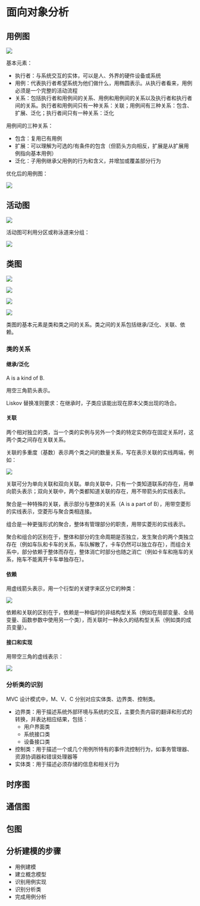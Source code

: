 # 面向对象分析

## 用例图

![](15739719340379.jpg)

基本元素：

- 执行者：与系统交互的实体，可以是人、外界的硬件设备或系统
- 用例：代表执行者希望系统为他们做什么，用椭圆表示。从执行者看来，用例必须是一个完整的活动流程
- 关系：包括执行者和用例间的关系、用例和用例间的关系以及执行者和执行者间的关系。执行者和用例间只有一种关系：关联；用例间有三种关系：包含、扩展、泛化；执行者间只有一种关系：泛化

用例间的三种关系：

- 包含：复用已有用例
- 扩展：可以理解为可选的/有条件的包含（但箭头方向相反，扩展是从扩展用例指向基本用例）
- 泛化：子用例继承父用例的行为和含义，并增加或覆盖部分行为

优化后的用例图：

![](15739766613376.jpg)

## 活动图

![](15739722910659.jpg)

活动图可利用分区或称泳道来分组：

![](15739723737135.jpg)

## 类图

![](15739723886827.jpg)

![](15739769148583.jpg)

![](15739781603468.jpg)

![](15758691838763.jpg)

类图的基本元素是类和类之间的关系。类之间的关系包括继承/泛化、关联、依赖。

### 类的关系

#### 继承/泛化

A is a kind of B.

用空三角箭头表示。

Liskov 替换准则要求：在继承时，子类应该能出现在原本父类出现的场合。

#### 关联

两个相对独立的类，当一个类的实例与另外一个类的特定实例存在固定关系时，这两个类之间存在关联关系。

关联的多重度（基数）表示两个类之间的数量关系，写在表示关联的实线两端，例如：

![](15739758110763.jpg)

关联可分为单向关联和双向关联。单向关联中，只有一个类知道联系的存在，用单向箭头表示；双向关联中，两个类都知道关联的存在，用不带箭头的实线表示。

聚合是一种特殊的关联，表示部分与整体的关系（A is a part of B），用带空菱形的实线表示，空菱形与聚合类相连接。

组合是一种更强形式的聚合，整体有管理部分的职责，用带实菱形的实线表示。

聚合和组合的区别在于，整体和部分的生命周期是否独立，发生聚合的两个类独立存在（例如车队和卡车的关系，车队解散了，卡车仍然可以独立存在），而组合关系中，部分依赖于整体而存在，整体消亡时部分也随之消亡（例如卡车和拖车的关系，拖车不能离开卡车单独存在）。

#### 依赖

用虚线箭头表示，用一个衍型的关键字来区分它的种类：

![](15739751724517.jpg)

依赖和关联的区别在于，依赖是一种临时的非结构型关系（例如在局部变量、全局变量、函数参数中使用另一个类），而关联时一种永久的结构型关系（例如类的成员变量）。

#### 接口和实现

用带空三角的虚线表示：

![](15739753391441.jpg)

### 分析类的识别

MVC 设计模式中，M、V、C 分别对应实体类、边界类、控制类。

- 边界类：用于描述系统外部环境与系统的交互，主要负责内容的翻译和形式的转换，并表达相应结果，包括：
  - 用户界面类
  - 系统接口类
  - 设备接口类
- 控制类：用于描述一个或几个用例所特有的事件流控制行为，如事务管理器、资源协调器和错误处理器等
- 实体类：用于描述必须存储的信息和相关行为

## 时序图

## 通信图

## 包图

## 分析建模的步骤

- 用例建模
- 建立概念模型
- 识别用例实现
- 识别分析类
- 完成用例分析
